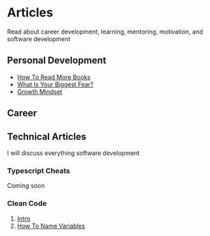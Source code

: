 # Articles

Read about career development, learning, mentoring, motivation, and software development

## Personal Development

- [How To Read More Books](https://github.com/David-L-R/Articles/blob/main/personal_development/how_to_read_more_books.md)
- [What Is Your Biggest Fear?](https://github.com/David-L-R/Articles/blob/main/personal_development/what_is_your_biggest_fear.md)
- [Growth Mindset](https://github.com/David-L-R/Articles/blob/main/personal_development/growth_mindset.md)

## Career



## Technical Articles

I will discuss everything software development

### Typescript Cheats

Coming soon

### Clean Code

1. [Intro](https://github.com/David-L-R/Articles/blob/main/technical/clean_code/0_intro.md)
2. [How To Name Variables](https://github.com/David-L-R/Articles/blob/main/technical/clean_code/1-how_to_name_variables.md)
